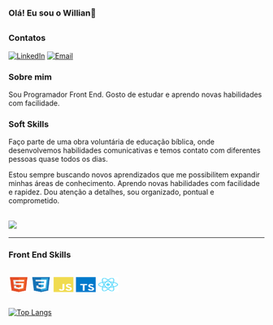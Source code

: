 ### Olá! Eu sou o Willian👋
##

### Contatos

[![LinkedIn](https://img.shields.io/badge/LinkedIn-0077B5?style=for-the-badge&logo=linkedin&logoColor=white)](https://www.linkedin.com/in/willian-serafim-9481782a4/)
[![Email](https://img.shields.io/badge/Gmail-D14836?style=for-the-badge&logo=gmail&logoColor=white)](mailto:willianserafim2017@gmail.com)



### Sobre mim
Sou Programador Front End. Gosto de estudar e aprendo novas habilidades com facilidade.

### Soft Skills

Faço parte de uma obra voluntária de educação bíblica, onde desenvolvemos habilidades comunicativas e temos contato com diferentes pessoas quase todos os dias. 

Estou sempre buscando novos aprendizados que me possibilitem expandir minhas áreas de conhecimento. Aprendo novas habilidades com facilidade e rapidez. Dou atenção a detalhes, sou organizado, pontual e comprometido.

<br/>

<img src="https://github-readme-stats.vercel.app/api?username=willian-seraf1m&show_icons=true&theme=dark" />

<hr/>

### Front End Skills 

<div style="display: inline_block"><br>
  <img align="center" alt="HTML" height="30" width="40" src="https://raw.githubusercontent.com/devicons/devicon/master/icons/html5/html5-original.svg">
  <img align="center" alt="CSS" height="30" width="40" src="https://raw.githubusercontent.com/devicons/devicon/master/icons/css3/css3-original.svg">
  <img align="center" alt="JS" height="30" width="40" src="https://raw.githubusercontent.com/devicons/devicon/master/icons/javascript/javascript-plain.svg">
  <img align="center" alt="Ts" height="30" width="40" src="https://raw.githubusercontent.com/devicons/devicon/master/icons/typescript/typescript-plain.svg">
  <img align="center" alt="React" height="30" width="40" src="https://raw.githubusercontent.com/devicons/devicon/master/icons/react/react-original.svg">

</div>

<br/>

[![Top Langs](https://github-readme-stats.vercel.app/api/top-langs/?username=willian-seraf1m&layout=compact&theme=dark)](https://github.com/anuraghazra/github-readme-stats)

